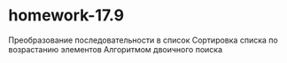# homework-17.9
Преобразование последовательности в список
Сортировка списка по возрастанию элементов
Алгоритмом двоичного поиска


